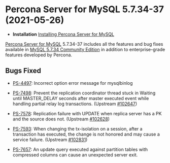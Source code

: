 # Percona Server for MySQL 5.7.34-37 (2021-05-26)

* **Installation** [Installing Percona Server for MySQL](https://www.percona.com/doc/percona-server/5.7/installation.html)

[Percona Server for MySQL](https://www.percona.com/software/mysql-database/percona-server) 5.7.34-37
includes all the features and bug fixes available in
[MySQL 5.7.34 Community Edition](https://dev.mysql.com/doc/relnotes/mysql/5.7/en/news-5-7-34.html)
in addition to enterprise-grade features developed by Percona.

## Bugs Fixed

* [PS-4497](https://jira.percona.com/browse/PS-4497): Incorrect option error message for mysqlbinlog

* [PS-7498](https://jira.percona.com/browse/PS-7498): Prevent the replication coordinator thread stuck in Waiting until MASTER_DELAY seconds after master executed event while handling partial relay log transactions. (Upstream [#102647](http://bugs.mysql.com/bug.php?id=102647))

* [PS-7578](https://jira.percona.com/browse/PS-7578): Replication failure with UPDATE when replica server has a PK and the source does not. (Upstream [#102628](http://bugs.mysql.com/bug.php?id=102628))

* [PS-7593](https://jira.percona.com/browse/PS-7593): When changing the tx-isolation on a session, after a transaction has executed, the change is not honored and may cause a service failure. (Upstream [#102831](http://bugs.mysql.com/bug.php?id=102831))

* [PS-7657](https://jira.percona.com/browse/PS-7657): An update query executed against partition tables with compressed columns can cause an unexpected server exit.
